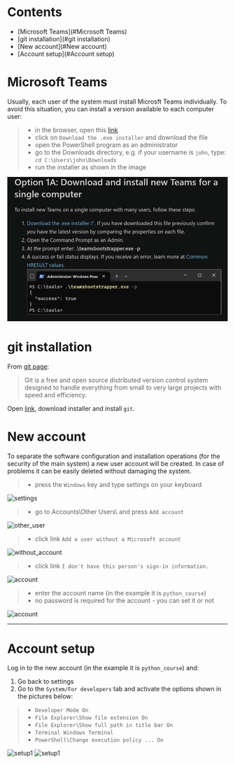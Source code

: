 # Contents

 - [Microsoft Teams](#Microsoft Teams)
 - [git installation](#git installation)
 - [New account](#New account)
 - [Account setup](#Account setup)


# Microsoft Teams

Usually, each user of the system must install Microsft Teams individually. To avoid this situation, you can install a
version available to each computer user:
 >- in the browser, open this [link](https://learn.microsoft.com/en-us/microsoftteams/new-teams-bulk-install-client)
 >- click on `Download the .exe installer` and download the file
 >- open the PowerShell program as an administrator
 >- go to the Downloads directory, e.g. if your username is `john`, type: `cd C:\Users\john\Downloads`
 >- run the installer as shown in the image

![teams](./imgs/wide_teams.png)



# git installation

From [git page](https://git-scm.com/):
>Git is a free and open source distributed version control system designed to handle everything from small to very large projects with speed and efficiency.

Open [link](https://git-scm.com/downloads), download installer and install `git`.



# New account

To separate the software configuration and installation operations (for the security of the main system) a new user account will be created. In case of problems it can be easily deleted without damaging the system.

>- press the `Windows` key and type settings on your keyboard

![settings](./imgs/settings.jpg)

>- go to Accounts\Other Users\ and press `Add account`

![other_user](./imgs/other_user.jpg)

>- click link `Add a user without a Microsoft account`

![without_account](./imgs/without.jpg)

>- click link `I don't have this person's sign-in information.`

![account](./imgs/person_sign.jpg)

>- enter the account name (in the example it is `python_course`)
>- no password is required for the account - you can set it or not

![account](./imgs/user_name.jpg)

---


# Account setup
Log in to the new account (in the example it is `python_course`) and:
 1. Go back to settings
 2. Go to the `System/For developers` tab and activate the options shown in the pictures below:
 >- `Developer Mode On`
 >- `File Explorer\Show file extension On`
 >- `File Explorer\Show full path in title bar On`
 >- `Terminal Windows Terminal`
 >- `PowerShell\Change execution policy ... On`

![setup1](./imgs/developer1.jpg)
![setup1](./imgs/developer2.jpg)
